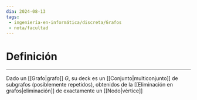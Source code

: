 ```yaml
---
dia: 2024-08-13
tags: 
 - ingeniería-en-informática/discreta/Grafos
 - nota/facultad
---
```

# Definición
---
Dado un [[Grafo|grafo]] $G$, su deck es un [[Conjunto|multiconjunto]] de subgrafos (posiblemente repetidos), obtenidos de la [[Eliminación en grafos|eliminación]] de exactamente un [[Nodo|vértice]]